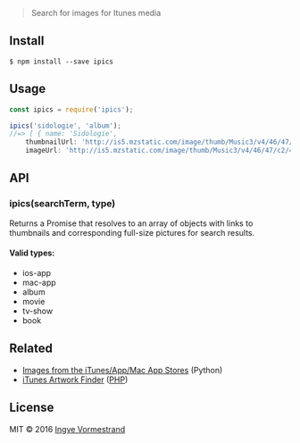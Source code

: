 > Search for images for Itunes media

## Install

```
$ npm install --save ipics
```

## Usage

```js
const ipics = require('ipics');

ipics('sidologie', 'album');
//=> [ { name: 'Sidologie',
    thumbnailUrl: 'http://is5.mzstatic.com/image/thumb/Music3/v4/46/47/c2/4647c28d-d4d1-6e3b-a9f4-1b87b749b3a3/source/100x100bb.jpg',
    imageUrl: 'http://is5.mzstatic.com/image/thumb/Music3/v4/46/47/c2/4647c28d-d4d1-6e3b-a9f4-1b87b749b3a3/source/600x600bb.jpg' } ]
```

## API

### ipics(searchTerm, type)

Returns a Promise that resolves to an array of objects with links to thumbnails and corresponding full-size pictures for search results.

#### Valid types:

- ios-app
- mac-app
- album
- movie
- tv-show
- book

## Related

- [Images from the iTunes/App/Mac App Stores](http://leancrew.com/all-this/2016/03/images-from-the-itunes-app-mac-app-stores/) (Python)
- [iTunes Artwork Finder](https://bendodson.com/projects/itunes-artwork-finder/) ([PHP](https://github.com/bendodson/itunes-artwork-finder))

## License

MIT © 2016 [Ingve Vormestrand](https://github.com/ingve)
